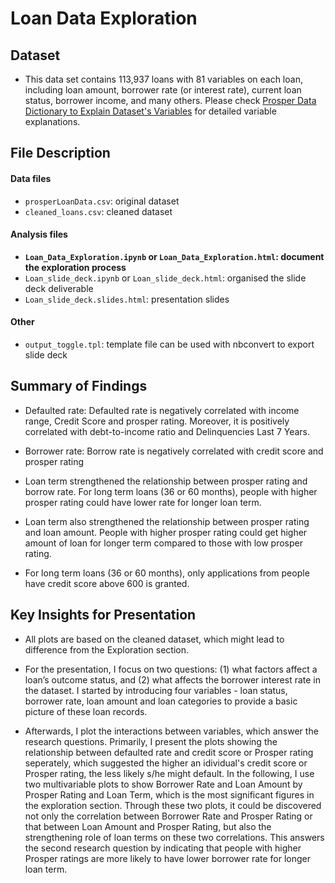 # Loan Data Exploration


## Dataset

- This data set contains 113,937 loans with 81 variables on each loan, including loan amount, borrower rate (or interest rate), current loan status, borrower income, and many others. Please check [Prosper Data Dictionary to Explain Dataset's Variables](https://docs.google.com/spreadsheets/d/1gDyi_L4UvIrLTEC6Wri5nbaMmkGmLQBk-Yx3z0XDEtI/edit#gid=0) for detailed variable explanations.

## File Description
#### Data files
- `prosperLoanData.csv`: original dataset
- `cleaned_loans.csv`: cleaned dataset
#### Analysis files
- **`Loan_Data_Exploration.ipynb` or `Loan_Data_Exploration.html`: document the exploration process**
- `Loan_slide_deck.ipynb` or `Loan_slide_deck.html`: organised the slide deck deliverable
- `Loan_slide_deck.slides.html`: presentation slides
#### Other
- `output_toggle.tpl`: template file can be used with nbconvert to export slide deck


## Summary of Findings

- Defaulted rate: Defaulted rate is negatively correlated with income range,  Credit Score and prosper rating. Moreover, it is positively correlated with debt-to-income ratio and Delinquencies Last 7 Years.

- Borrower rate: Borrow rate is negatively correlated with credit score and prosper rating

- Loan term strengthened the relationship between prosper rating and borrow rate. For long term loans (36 or 60 months), people with higher prosper rating could have lower rate for longer loan term.

- Loan term also strengthened the relationship between prosper rating and loan amount. People with higher prosper rating could get higher amount of loan for longer term compared to those with low prosper rating.

- For long term loans (36 or 60 months), only applications from people have credit score above 600 is granted.


## Key Insights for Presentation

- All plots are based on the cleaned dataset, which might lead to difference from the Exploration section.

- For the presentation, I focus on two questions: (1) what factors affect a loan’s outcome status, and (2) what affects the borrower interest rate in the dataset. I started by introducing four variables - loan status, borrower rate, loan amount and loan categories to provide a basic picture of these loan records.

- Afterwards, I plot the interactions between variables, which answer the research questions. Primarily, I present the plots showing the relationship between defaulted rate and credit score or Prosper rating seperately, which suggested the higher an idividual's credit score or Prosper rating, the less likely s/he might default. In the following, I use two multivariable plots to show Borrower Rate and Loan Amount by Prosper Rating and Loan Term, which is the most significant figures in the exploration section. Through these two plots, it could be discovered not only the correlation between Borrower Rate and Prosper Rating or that between Loan Amount and Prosper Rating, but also the strengthening role of loan terms on these two correlations. This answers the second research question by indicating that people with higher Prosper ratings are more likely to have lower borrower rate for longer loan term.

